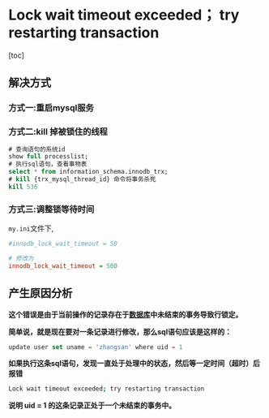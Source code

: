 # Lock wait timeout exceeded； try restarting transaction

[toc]

## 解决方式

### 方式一:重启mysql服务

### 方式二:kill 掉被锁住的线程

```sql
# 查询语句的系统id
show full processlist;
# 执行sql语句，查看事物表
select * from information_schema.innodb_trx;
# kill {trx_mysql_thread_id} 命令将事务杀死
kill 536
```

### 方式三:调整锁等待时间

`my.ini`文件下,

```ini
#innodb_lock_wait_timeout = 50

# 修改为
innodb_lock_wait_timeout = 500
```

## 产生原因分析

**这个错误是由于当前操作的记录存在于**[**数据库**](https://cloud.tencent.com/solution/database?from=10680)**中未结束的事务导致行锁定。**

**简单说，就是现在要对一条记录进行修改，那么sql语句应该是这样的：**

```javascript
update user set uname = 'zhangsan' where uid = 1
```

**如果执行这条sql语句，发现一直处于处理中的状态，然后等一定时间（超时）后报错**

```bash
Lock wait timeout exceeded; try restarting transaction
```

**说明 uid = 1 的这条记录正处于一个未结束的事务中。**